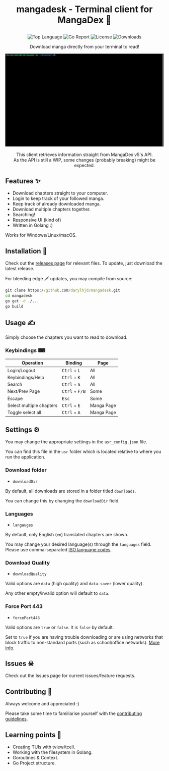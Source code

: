 # <p align="center">mangadesk - Terminal client for MangaDex 📖</p>

<p align="center">
  <img alt="Top Language" src="https://img.shields.io/github/languages/top/darylhjd/mangadesk?style=flat-square">
  <img alt="Go Report" src="https://goreportcard.com/badge/github.com/darylhjd/mangadesk?style=flat-square">
  <img alt="License" src="https://img.shields.io/github/license/darylhjd/mangadesk?style=flat-square">
  <img alt="Downloads" src="https://img.shields.io/github/downloads/darylhjd/mangadesk/total?style=flat-square">
</p>

<p align="center">Download manga directly from your terminal to read!</p>

<img src="assets/demo.gif" alt="demo.gif">

<p align="center">
  This client retrieves information straight from MangaDex v5's API.<br>
  As the API is still a WIP, some changes (probably breaking) might be expected.
</p>

## Features ✨

- Download chapters straight to your computer.
- Login to keep track of your followed manga.
- Keep track of already downloaded manga.
- Download multiple chapters together.
- Searching!
- Responsive UI (kind of)
- Written in Golang :)

Works for Windows/Linux/macOS.

## Installation 🔧

Check out the [releases page](https://github.com/darylhjd/mangadesk/releases) for relevant files. To update, just
download the latest release.

For bleeding edge 🗡 updates, you may compile from source:

```cmd
git clone https://github.com/darylhjd/mangadesk.git
cd mangadesk
go get -d ./...
go build
```

## Usage ✍

Simply choose the chapters you want to read to download.

### Keybindings ⌨

| Operation                 | Binding                          | Page       |
|---------------------------|----------------------------------|------------|
| Login/Logout              | <kbd>Ctrl</kbd> + <kbd>L</kbd>   | All        |
| Keybindings/Help          | <kbd>Ctrl</kbd> + <kbd>K</kbd>   | All        |
| Search                    | <kbd>Ctrl</kbd> + <kbd>S</kbd>   | All        |
| Next/Prev Page            | <kbd>Ctrl</kbd> + <kbd>F/B</kbd> | Some       |
| Escape                    | <kbd>Esc</kbd>                   | Some       |
| Select multiple chapters  | <kbd>Ctrl</kbd> + <kbd>E</kbd>   | Manga Page |
| Toggle select all         | <kbd>Ctrl</kbd> + <kbd>A</kbd>   | Manga Page |

## Settings ⚙

You may change the appropriate settings in the `usr_config.json` file.

You can find this file in the `usr` folder which is located relative to where you run the application.

### Download folder
- `downloadDir`

By default, all downloads are stored in a folder titled `downloads`.

You can change this by changing the `downloadDir` field.

### Languages
- `langauges`

By default, only English (`en`) translated chapters are shown.

You may change your desired language(s) through the `languages` field. Please use
comma-separated [ISO language codes](https://www.andiamo.co.uk/resources/iso-language-codes/).

### Download Quality
- `downloadQuality`

Valid options are `data` (high quality) and `data-saver` (lower quality).

Any other empty/invalid option will default to `data`.

### Force Port 443
- `forcePort443`

Valid options are `true` or `false`. It is `false` by default.

Set to `true` if you are having trouble downloading or are using networks that block traffic to non-standard ports
(such as school/office networks).
[More info](https://api.mangadex.org/docs.html#operation/get-at-home-server-chapterId).

## Issues ☠

Check out the Issues page for current issues/feature requests.

## Contributing 🤝

Always welcome and appreciated :)

Please take some time to familiarise yourself with the [contributing guidelines](.github/CONTRIBUTING.md).

## Learning points 🧠

- Creating TUIs with tview/tcell.
- Working with the filesystem in Golang.
- Goroutines & Context.
- Go Project structure.
